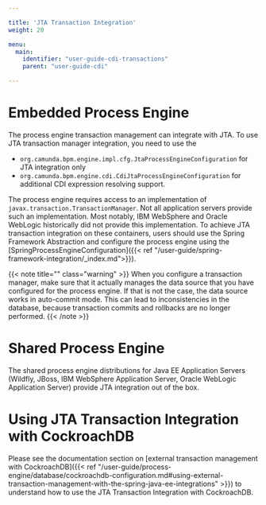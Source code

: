 ```yaml
---

title: 'JTA Transaction Integration'
weight: 20

menu:
  main:
    identifier: "user-guide-cdi-transactions"
    parent: "user-guide-cdi"

---
```


# Embedded Process Engine

The process engine transaction management can integrate with JTA. To use JTA transaction
manager integration, you need to use the

* `org.camunda.bpm.engine.impl.cfg.JtaProcessEngineConfiguration` for JTA integration only
* `org.camunda.bpm.engine.cdi.CdiJtaProcessEngineConfiguration` for additional CDI expression
  resolving support.
  
The process engine requires access to an implementation of `javax.transaction.TransactionManager`. Not all application servers provide such an implementation. Most notably, IBM WebSphere and Oracle WebLogic historically did not provide this  implementation. To achieve JTA transaction integration on these containers, users should use the Spring Framework Abstraction and configure the process engine using the [SpringProcessEngineConfiguration]({{< ref "/user-guide/spring-framework-integration/_index.md">}}).
  
{{< note title="" class="warning" >}}
  When you configure a transaction manager, make sure that it actually manages the data source that
  you have configured for the process engine. If that is not the case, the data source works in auto-commit mode. 
  This can lead to inconsistencies in the database, because transaction commits and rollbacks are no longer performed.
{{< /note >}}

# Shared Process Engine

The shared process engine distributions for Java EE Application Servers (Wildfly, JBoss, IBM WebSphere Application Server, Oracle WebLogic Application Server) provide JTA integration out of the box.

# Using JTA Transaction Integration with CockroachDB

Please see the documentation section on [external transaction management with CockroachDB]({{< ref "/user-guide/process-engine/database/cockroachdb-configuration.md#using-external-transaction-management-with-the-spring-java-ee-integrations" >}})
to understand how to use the JTA Transaction Integration with CockroachDB.